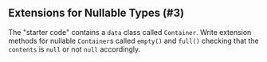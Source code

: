 ## Extensions for Nullable Types (#3)

The "starter code" contains a `data` class called `Container`. Write extension
methods for nullable `Container`s called `empty()` and `full()` checking
that the `contents` is `null` or not `null` accordingly.